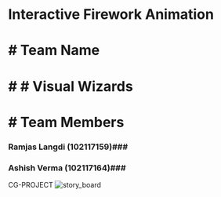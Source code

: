 # Interactive Firework Animation
# # Team Name 
# # # Visual Wizards 
# # Team Members 
### Ramjas Langdi (102117159)###
### Ashish Verma (102117164)###


CG-PROJECT
![story_board](https://github.com/Ashish32700/cg_project.github.io/assets/91833254/f4890d22-6bcc-4556-bbe5-27cff570fffe)
